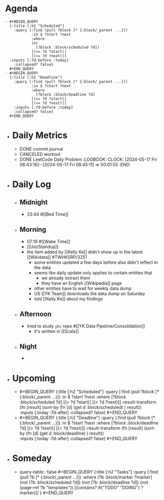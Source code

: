 # Agenda
	- #+BEGIN_QUERY
	  {:title [:h2 "Scheduled"]
	    :query [:find (pull ?block [* {:block/_parent ...}])
	            :in $ ?start ?next
	            :where
	            (or
	              [?block :block/scheduled ?d])
	            [(>= ?d ?start)]
	            [(<= ?d ?next)]]
	  :inputs [:7d-before :today]
	    :collapsed? false}
	  #+END_QUERY
	- #+BEGIN_QUERY
	  {:title [:h2 "Deadline"]
	    :query [:find (pull ?block [* {:block/_parent ...}])
	            :in $ ?start ?next
	            :where
	              [?block :block/deadline ?d]
	            [(>= ?d ?start)]
	            [(<= ?d ?next)]]
	    :inputs [:7d-before :today]
	    :collapsed? false}
	  #+END_QUERY
- # Daily Metrics
	- DONE commit journal
	- CANCELED workout
	- DONE LeetCode Daily Problem
	  :LOGBOOK:
	  CLOCK: [2024-05-17 Fri 08:43:16]--[2024-05-17 Fri 08:45:11] =>  00:01:55
	  :END:
- # Daily Log
	- ## Midnight
		- 23:44 #[[Bed Time]]
	- ## Morning
		- 07:19 #[[Wake Time]]
		- [[Uni/Standup]]
		- the item added by [[Kelly Ke]] didn't show up in the latest [[Wikidata]] #TWHKSRP/3251
			- some entities updated a few days before also didn't reflect in the data
			- seems like daily update only applies to certain entities that
				- we already extract them
				- they have an English [[Wikipedia]] page
			- other entities have to wait for weekly data dump
			- US [[YK Team]] downloads the data dump on Saturday
			- told [[Kelly Ke]] about my findings
	- ## Afternoon
		- tried to study `ykc` repo #[[YK Data Pipeline/Consolidation]]
			- it's written in [[Scala]]
	- ## Night
		-
- # Upcoming
	- #+BEGIN_QUERY
	  {:title [:h2 "Scheduled"]
	    :query [:find (pull ?block [* {:block/_parent ...}])
	            :in $ ?start ?next
	            :where
	              [?block :block/scheduled ?d]
	            [(> ?d ?start)]
	            [(< ?d ?next)]]
	  :result-transform (fn [result]
	                          (sort-by (fn [d]
	                                     (get d :block/scheduled) ) result))    
	  :inputs [:today :7d-after]
	    :collapsed? false}
	  #+END_QUERY
	- #+BEGIN_QUERY
	  {:title [:h2 "Deadline"]
	    :query [:find (pull ?block [* {:block/_parent ...}])
	            :in $ ?start ?next
	            :where
	              [?block :block/deadline ?d]
	            [(> ?d ?start)]
	            [(< ?d ?next)]]
	  :result-transform (fn [result]
	                          (sort-by (fn [d]
	                                     (get d :block/deadline) ) result))    
	  :inputs [:today :7d-after]
	    :collapsed? false}
	  #+END_QUERY
- # Someday
	- query-table:: false
	  #+BEGIN_QUERY
	  {:title [:h2 "Tasks"]
	   :query [:find (pull ?b [* {:block/_parent ...}])
	          :where
	          [?b :block/marker ?marker]
	          (not [?b :block/scheduled ?d])
	          (not [?b :block/deadline ?d])
	  (not (page-ref ?b "templates"))
	          [(contains? #{"TODO" "DOING"} ?marker)]]
	  }
	  #+END_QUERY